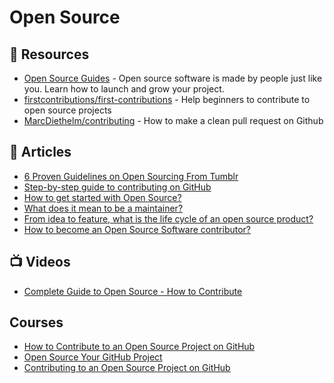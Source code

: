 # Open Source

## 📘 Resources
- [Open Source Guides](https://opensource.guide/) - Open source software is made by people just like you. Learn how to launch and grow your project.
- [firstcontributions/first-contributions](https://github.com/firstcontributions/first-contributions) - Help beginners to contribute to open source projects
- [MarcDiethelm/contributing](https://github.com/MarcDiethelm/contributing) - How to make a clean pull request on Github

## 📕 Articles
- [6 Proven Guidelines on Open Sourcing From Tumblr](https://newsletter.systemdesign.one/p/open-source-guidelines)
- [Step-by-step guide to contributing on GitHub](https://www.dataschool.io/how-to-contribute-on-github/)
- [How to get started with Open Source?](https://event-driven.io/en/how_to_start_with_open_source/)
- [What does it mean to be a maintainer?](https://opensource.guide/best-practices/)
- [From idea to feature, what is the life cycle of an open source product?](https://blog.kuzzle.io/life-cycle-open-source-product)
- [How to become an Open Source Software contributor?](https://sagikazarmark.hu/blog/how-to-become-an-open-source-software-contributor/)

## 📺 Videos
- [Complete Guide to Open Source - How to Contribute](https://www.youtube.com/watch?v=yzeVMecydCE)

## Courses
- [How to Contribute to an Open Source Project on GitHub](https://egghead.io/courses/how-to-contribute-to-an-open-source-project-on-github)
- [Open Source Your GitHub Project](https://www.pluralsight.com/courses/open-source-your-github-project)
- [Contributing to an Open Source Project on GitHub](https://www.pluralsight.com/courses/contributing-open-source-project-github)
